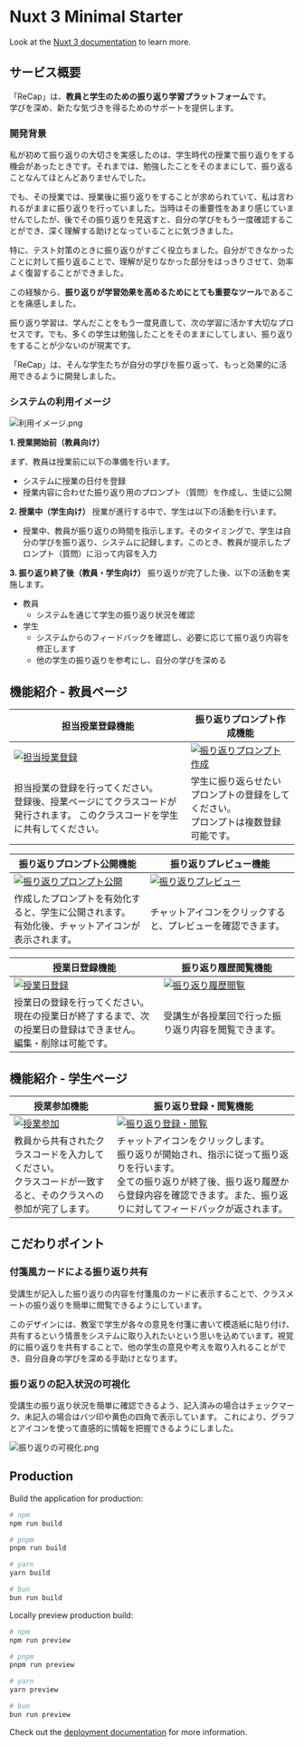 # Nuxt 3 Minimal Starter

Look at the [Nuxt 3 documentation](https://nuxt.com/docs/getting-started/introduction) to learn more.

## サービス概要

「ReCap」は、**教員と学生のための振り返り学習プラットフォーム**です。  
学びを深め、新たな気づきを得るためのサポートを提供します。

### 開発背景
私が初めて振り返りの大切さを実感したのは、学生時代の授業で振り返りをする機会があったときです。それまでは、勉強したことをそのままにして、振り返ることなんてほとんどありませんでした。

でも、その授業では、授業後に振り返りをすることが求められていて、私は言われるがままに振り返りを行っていました。当時はその重要性をあまり感じていませんでしたが、後でその振り返りを見返すと、自分の学びをもう一度確認することができ、深く理解する助けとなっていることに気づきました。

特に、テスト対策のときに振り返りがすごく役立ちました。自分ができなかったことに対して振り返ることで、理解が足りなかった部分をはっきりさせて、効率よく復習することができました。

この経験から、**振り返りが学習効果を高めるためにとても重要なツール**であることを痛感しました。

振り返り学習は、学んだことをもう一度見直して、次の学習に活かす大切なプロセスです。でも、多くの学生は勉強したことをそのままにしてしまい、振り返りをすることが少ないのが現実です。

「ReCap」は、そんな学生たちが自分の学びを振り返って、もっと効果的に活用できるように開発しました。

### システムの利用イメージ

![利用イメージ.png](https://qiita-image-store.s3.ap-northeast-1.amazonaws.com/0/3776221/528e2cc0-e3b9-31a2-99a6-f1e80bea5417.png)

**1. 授業開始前（教員向け）**

まず、教員は授業前に以下の準備を行います。

- システムに授業の日付を登録
- 授業内容に合わせた振り返り用のプロンプト（質問）を作成し、生徒に公開

**2. 授業中（学生向け）**
授業が進行する中で、学生は以下の活動を行います。

- 授業中、教員が振り返りの時間を指示します。そのタイミングで、学生は自分の学びを振り返り、システムに記録します。このとき、教員が提示したプロンプト（質問）に沿って内容を入力

**3. 振り返り終了後（教員・学生向け）**
振り返りが完了した後、以下の活動を実施します。

- 教員
    - システムを通じて学生の振り返り状況を確認
- 学生
    - システムからのフィードバックを確認し、必要に応じて振り返り内容を修正します
    - 他の学生の振り返りを参考にし、自分の学びを深める

## 機能紹介 - 教員ページ

<table>
  <thead>
    <tr>
      <th>担当授業登録機能</th>
      <th>振り返りプロンプト作成機能</th>
    </tr>
  </thead>
  <tr>
    <td>
      <a href="https://gyazo.com/80f2525f4fe27ef8d31f9ff628aba7f5">
        <img
          src="https://i.gyazo.com/80f2525f4fe27ef8d31f9ff628aba7f5.gif"
          alt="担当授業登録"
          >
      </a>
    </td>
    <td>
      <a href="https://i.gyazo.com/3a499e47e6ae2cef9fdb416539e5e798">
        <img
          src="https://i.gyazo.com/3a499e47e6ae2cef9fdb416539e5e798.gif"
          alt="振り返りプロンプト作成"
          >
      </a>
    </td>
  </tr>
  <tr>
    <td>
      担当授業の登録を行ってください。<br>
      登録後、授業ページにてクラスコードが発行されます。
      このクラスコードを学生に共有してください。
    </td>
    <td>
      学生に振り返らせたいプロンプトの登録をしてください。<br>
      プロンプトは複数登録可能です。<br>
    </td>
  </tr>
</table>

<table>
  <thead>
    <tr>
      <th>振り返りプロンプト公開機能</th>
      <th>振り返りプレビュー機能</th>
    </tr>
  </thead>
  <tr>
    <td>
      <a href="https://i.gyazo.com/89ce35dda119affa9f47f1166d45ee57">
        <img
          src="https://i.gyazo.com/89ce35dda119affa9f47f1166d45ee57.gif"
          alt="振り返りプロンプト公開"
          >
      </a>
    </td>
    <td>
      <a href="https://i.gyazo.com/4fc5ab745b23155d5a8f06c2ae126d0e">
        <img
          src="https://i.gyazo.com/4fc5ab745b23155d5a8f06c2ae126d0e.gif"
          alt="振り返りプレビュー"
          >
      </a>
    </td>
  </tr>
  <tr>
    <td>
      作成したプロンプトを有効化すると、学生に公開されます。<br>
      有効化後、チャットアイコンが表示されます。
    </td>
    <td>
      チャットアイコンをクリックすると、プレビューを確認できます。
    </td>
  </tr>
</table>

<table>
  <thead>
    <tr>
      <th>授業日登録機能</th>
      <th>振り返り履歴閲覧機能</th>
    </tr>
  </thead>
  <tr>
    <td>
      <a href="https://i.gyazo.com/dc30bf77a91796d562f59211527dffd2">
        <img
          src="https://i.gyazo.com/dc30bf77a91796d562f59211527dffd2.gif"
          alt="授業日登録"
          >
      </a>
    </td>
    <td>
      <a href="https://i.gyazo.com/4a60207d13b16257fcc47a532f7bce10">
        <img
          src="https://i.gyazo.com/4a60207d13b16257fcc47a532f7bce10.gif"
          alt="振り返り履歴閲覧"
          >
      </a>
    </td>
  </tr>
  <tr>
    <td>
      授業日の登録を行ってください。<br>
      現在の授業日が終了するまで、次の授業日の登録はできません。<br>
      編集・削除は可能です。
    </td>
    <td>
      受講生が各授業回で行った振り返り内容を閲覧できます。
    </td>
  </tr>
</table>

## 機能紹介 - 学生ページ

<table>
  <thead>
    <tr>
      <th>授業参加機能</th>
      <th>振り返り登録・閲覧機能</th>
    </tr>
  </thead>
  <tr>
    <td>
      <a href="https://i.gyazo.com/2fdb29891a62b79dcc1627a904e9639a">
        <img
          src="https://i.gyazo.com/2fdb29891a62b79dcc1627a904e9639a.gif"
          alt="授業参加"
          >
      </a>
    </td>
    <td>
      <a href="https://i.gyazo.com/712fee94f9e5cb5b9119504603a83329">
        <img
          src="https://i.gyazo.com/712fee94f9e5cb5b9119504603a83329.gif"
          alt="振り返り登録・閲覧"
          >
      </a>
    </td>
  </tr>
  <tr>
    <td>
      教員から共有されたクラスコードを入力してください。<br>
      クラスコードが一致すると、そのクラスへの参加が完了します。
    </td>
    <td>
      チャットアイコンをクリックします。<br>
      振り返りが開始され、指示に従って振り返りを行います。<br>
      全ての振り返りが終了後、振り返り履歴から登録内容を確認できます。また、振り返りに対してフィードバックが返されます。
    </td>
  </tr>
</table>

## こだわりポイント

### 付箋風カードによる振り返り共有

受講生が記入した振り返りの内容を付箋風のカードに表示することで、クラスメートの振り返りを簡単に閲覧できるようにしています。

このデザインには、教室で学生が各々の意見を付箋に書いて模造紙に貼り付け、共有するという情景をシステムに取り入れたいという思いを込めています。視覚的に振り返りを共有することで、他の学生の意見や考えを取り入れることができ、自分自身の学びを深める手助けとなります。

### 振り返りの記入状況の可視化

受講生の振り返り状況を簡単に確認できるよう、記入済みの場合はチェックマーク、未記入の場合はバツ印や黄色の四角で表示しています。
これにより、グラフとアイコンを使って直感的に情報を把握できるようにしました。

![振り返りの可視化.png](https://qiita-image-store.s3.ap-northeast-1.amazonaws.com/0/3776221/0b6deac6-06d0-3993-34af-531aa8e97db0.png)

## Production

Build the application for production:

```bash
# npm
npm run build

# pnpm
pnpm run build

# yarn
yarn build

# bun
bun run build
```

Locally preview production build:

```bash
# npm
npm run preview

# pnpm
pnpm run preview

# yarn
yarn preview

# bun
bun run preview
```

Check out the [deployment documentation](https://nuxt.com/docs/getting-started/deployment) for more information.
